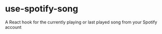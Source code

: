 # use-spotify-song
A React hook for the currently playing or last played song from your Spotify account
